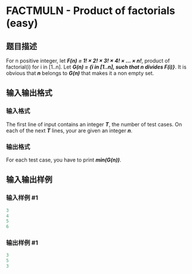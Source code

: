# FACTMULN - Product of factorials (easy)

## 题目描述

For n positive integer, let **_F(n) = 1! × 2! × 3! × 4! × ... × n!_**, product of factorial(i) for i in \[1..n\]. Let **_G(n) = {i in \[1..n\], such that n divides F(i)}_**. It is obvious that **_n_** belongs to **_G(n)_** that makes it a non empty set.

## 输入输出格式

### 输入格式

The first line of input contains an integer **_T_**, the number of test cases. On each of the next **_T_** lines, your are given an integer **_n_**.

### 输出格式

For each test case, you have to print **_min(G(n))_**.

## 输入输出样例

### 输入样例 #1

```cpp
3
4
5
6
```


### 输出样例 #1

```cpp
3
5
3
```


